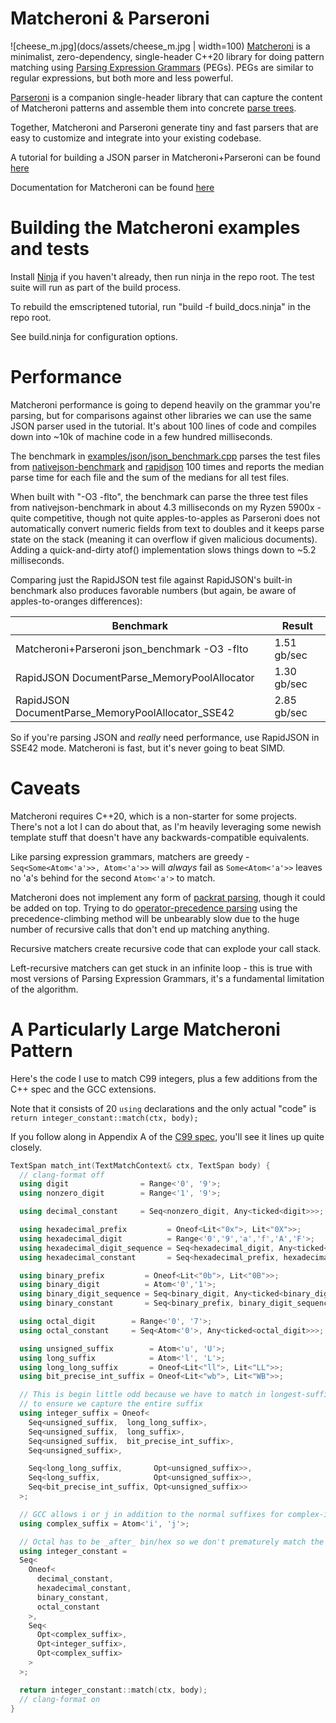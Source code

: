 # Matcheroni & Parseroni

![cheese_m.jpg](docs/assets/cheese_m.jpg | width=100) [Matcheroni](https://github.com/aappleby/Matcheroni/blob/main/matcheroni/Matcheroni.hpp) is a minimalist, zero-dependency, single-header C++20 library for doing pattern matching using [Parsing Expression Grammars](https://en.wikipedia.org/wiki/Parsing_expression_grammar) (PEGs). PEGs are similar to regular expressions, but both more and less powerful.

[Parseroni](https://github.com/aappleby/Matcheroni/blob/main/matcheroni/Parseroni.hpp) is a companion single-header library that can capture the content of Matcheroni patterns and assemble them into concrete [parse trees](https://en.wikipedia.org/wiki/Parse_tree).

Together, Matcheroni and Parseroni generate tiny and fast parsers that are easy to customize and integrate into your existing codebase.

A tutorial for building a JSON parser in Matcheroni+Parseroni can be found [here](https://aappleby.github.io/Matcheroni/tutorial)

Documentation for Matcheroni can be found [here](https://aappleby.github.io/Matcheroni)

# Building the Matcheroni examples and tests

Install [Ninja](https://ninja-build.org/) if you haven't already, then run ninja in the repo root. The test suite will run as part of the build process.

To rebuild the emscriptened tutorial, run "build -f build_docs.ninja" in the repo root.

See build.ninja for configuration options.

# Performance

Matcheroni performance is going to depend heavily on the grammar you're parsing, but for comparisons against other libraries we can use the same JSON parser used in the tutorial. It's about 100 lines of code and compiles down into ~10k of machine code in a few hundred milliseconds.

The benchmark in [examples/json/json_benchmark.cpp](examples/json/json_benchmark.cpp) parses the test files from [nativejson-benchmark](https://github.com/miloyip/nativejson-benchmark) and [rapidjson](https://github.com/Tencent/rapidjson) 100 times and reports the median parse time for each file and the sum of the medians for all test files.

When built with "-O3 -flto", the benchmark can parse the three test files from nativejson-benchmark in about 4.3 milliseconds on my Ryzen 5900x - quite competitive, though not quite apples-to-apples as Parseroni does not automatically convert numeric fields from text to doubles and it keeps parse state on the stack (meaning it can overflow if given malicious documents). Adding a quick-and-dirty atof() implementation slows things down to ~5.2 milliseconds.

Comparing just the RapidJSON test file against RapidJSON's built-in benchmark also produces favorable numbers (but again, be aware of apples-to-oranges differences):

| Benchmark                                         | Result      |
| ------------------------------------------------- | ----------- |
| Matcheroni+Parseroni json_benchmark -O3 -flto     | 1.51 gb/sec |
| RapidJSON DocumentParse_MemoryPoolAllocator       | 1.30 gb/sec |
| RapidJSON DocumentParse_MemoryPoolAllocator_SSE42 | 2.85 gb/sec |

So if you're parsing JSON and _really_ need performance, use RapidJSON in SSE42 mode. Matcheroni is fast, but it's never going to beat SIMD.

# Caveats

Matcheroni requires C++20, which is a non-starter for some projects. There's not a lot I can do about that, as I'm heavily leveraging some newish template stuff that doesn't have any backwards-compatible equivalents.

Like parsing expression grammars, matchers are greedy - ```Seq<Some<Atom<'a'>>, Atom<'a'>>``` will _always_ fail as ```Some<Atom<'a'>>``` leaves no 'a's behind for the second ```Atom<'a'>``` to match.

Matcheroni does not implement any form of [packrat parsing](https://pdos.csail.mit.edu/~baford/packrat/icfp02/), though it could be added on top. Trying to do [operator-precedence parsing](https://en.wikipedia.org/wiki/Operator-precedence_parser) using the precedence-climbing method will be unbearably slow due to the huge number of recursive calls that don't end up matching anything.

Recursive matchers create recursive code that can explode your call stack.

Left-recursive matchers can get stuck in an infinite loop - this is true with most versions of Parsing Expression Grammars, it's a fundamental limitation of the algorithm.

# A Particularly Large Matcheroni Pattern

Here's the code I use to match C99 integers, plus a few additions from the C++ spec and the GCC extensions.

Note that it consists of 20 ```using``` declarations and the only actual "code" is ```return integer_constant::match(ctx, body);```

If you follow along in Appendix A of the [C99 spec](https://www.open-std.org/jtc1/sc22/wg14/www/docs/n1256.pdf), you'll see it lines up quite closely.

```cpp
TextSpan match_int(TextMatchContext& ctx, TextSpan body) {
  // clang-format off
  using digit                = Range<'0', '9'>;
  using nonzero_digit        = Range<'1', '9'>;

  using decimal_constant     = Seq<nonzero_digit, Any<ticked<digit>>>;

  using hexadecimal_prefix         = Oneof<Lit<"0x">, Lit<"0X">>;
  using hexadecimal_digit          = Range<'0','9','a','f','A','F'>;
  using hexadecimal_digit_sequence = Seq<hexadecimal_digit, Any<ticked<hexadecimal_digit>>>;
  using hexadecimal_constant       = Seq<hexadecimal_prefix, hexadecimal_digit_sequence>;

  using binary_prefix         = Oneof<Lit<"0b">, Lit<"0B">>;
  using binary_digit          = Atom<'0','1'>;
  using binary_digit_sequence = Seq<binary_digit, Any<ticked<binary_digit>>>;
  using binary_constant       = Seq<binary_prefix, binary_digit_sequence>;

  using octal_digit        = Range<'0', '7'>;
  using octal_constant     = Seq<Atom<'0'>, Any<ticked<octal_digit>>>;

  using unsigned_suffix        = Atom<'u', 'U'>;
  using long_suffix            = Atom<'l', 'L'>;
  using long_long_suffix       = Oneof<Lit<"ll">, Lit<"LL">>;
  using bit_precise_int_suffix = Oneof<Lit<"wb">, Lit<"WB">>;

  // This is begin little odd because we have to match in longest-suffix-first order
  // to ensure we capture the entire suffix
  using integer_suffix = Oneof<
    Seq<unsigned_suffix,  long_long_suffix>,
    Seq<unsigned_suffix,  long_suffix>,
    Seq<unsigned_suffix,  bit_precise_int_suffix>,
    Seq<unsigned_suffix>,

    Seq<long_long_suffix,       Opt<unsigned_suffix>>,
    Seq<long_suffix,            Opt<unsigned_suffix>>,
    Seq<bit_precise_int_suffix, Opt<unsigned_suffix>>
  >;

  // GCC allows i or j in addition to the normal suffixes for complex-ified types :/...
  using complex_suffix = Atom<'i', 'j'>;

  // Octal has to be _after_ bin/hex so we don't prematurely match the prefix
  using integer_constant =
  Seq<
    Oneof<
      decimal_constant,
      hexadecimal_constant,
      binary_constant,
      octal_constant
    >,
    Seq<
      Opt<complex_suffix>,
      Opt<integer_suffix>,
      Opt<complex_suffix>
    >
  >;

  return integer_constant::match(ctx, body);
  // clang-format on
}
```
